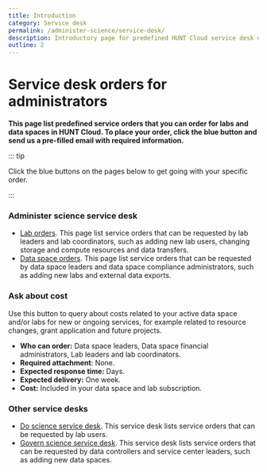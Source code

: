 ```yaml
---
title: Introduction
category: Service desk
permalink: /administer-science/service-desk/
description: Introductory page for predefined HUNT Cloud service desk orders.
outline: 2
---
```


# Service desk orders for administrators

**This page list predefined service orders that you can order for labs and data spaces in HUNT Cloud. To place your order, click the blue button and send us a pre-filled email with required information.**

::: tip

Click the blue buttons on the pages below to get going with your specific order.

:::

### Administer science service desk

* [Lab orders](/administer-science/service-desk/lab-orders). This page list service orders that can be requested by lab leaders and lab coordinators, such as adding new lab users, changing storage and compute resources and data transfers.
* [Data space orders](/administer-science/service-desk/data-space-orders). This page list service orders that can be requested by data space leaders and data space compliance administrators, such as adding new labs and external data exports.

### Ask about cost

Use this button to query about costs related to your active data space and/or labs for new or ongoing services, for example related to resource changes, grant application and future projects.

<SDButton form="cost_query" />

* **Who can order:** Data space leaders, Data space financial administrators, Lab leaders and lab coordinators.
* **Required attachment**: None.
* **Expected response time:** Days.
* **Expected delivery:** One week.
* **Cost:** Included in your data space and lab subscription.

### Other service desks

* [Do science service desk](/do-science/service-desk/). This service desk lists service orders that can be requested by lab users.
* [Govern science service desk](/govern-science/service-desk/). This service desk lists service orders that can be requested by data controllers and service center leaders, such as adding new data spaces.

